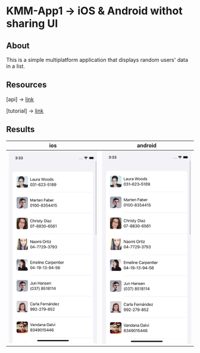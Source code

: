 # KMM-App1 -> iOS & Android withot sharing UI
## About
This is a simple multiplatform application that displays random users' data in a list.
## Resources
[api] -> [link](https://randomuser.me/)

[tutorial] -> [link](https://youtu.be/zI9pyOTeReM?si=Wt5qImvrmhE-zcdq) 
## Results
| ios | android | 
| ------------- | ------------- | 
|  <img src="/KMM-App1/images/ios.png" width="250"> | <img src="/KMM-App1/images/ios.png" width="250"> | 

